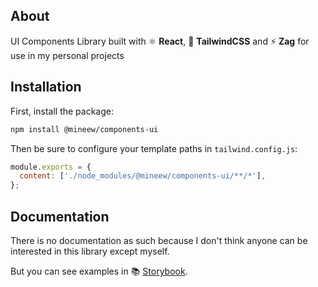 ## About

UI Components Library built with ⚛️ **React**, 💨 **TailwindCSS** and ⚡️ **Zag**
for use in my personal projects

## Installation

First, install the package:

```bash
npm install @mineew/components-ui
```

Then be sure to configure your template paths in `tailwind.config.js`:

```js
module.exports = {
  content: ['./node_modules/@mineew/components-ui/**/*'],
};
```

## Documentation

There is no documentation as such because I don't think anyone can be
interested in this library except myself.

But you can see examples in 📚 [Storybook](https://mineew.github.io/components-ui/).

